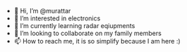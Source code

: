 - 👋 Hi, I’m @murattar
- 👀 I’m interested in electronics
- 🌱 I’m currently learning radar eqiupments
- 💞️ I’m looking to collaborate on my family members
- 📫 How to reach me, it is so simplify because I am here :)

<!---
murattar/murattar is a ✨ special ✨ repository because its `README.md` (this file) appears on your GitHub profile.
You can click the Preview link to take a look at your changes.
--->
